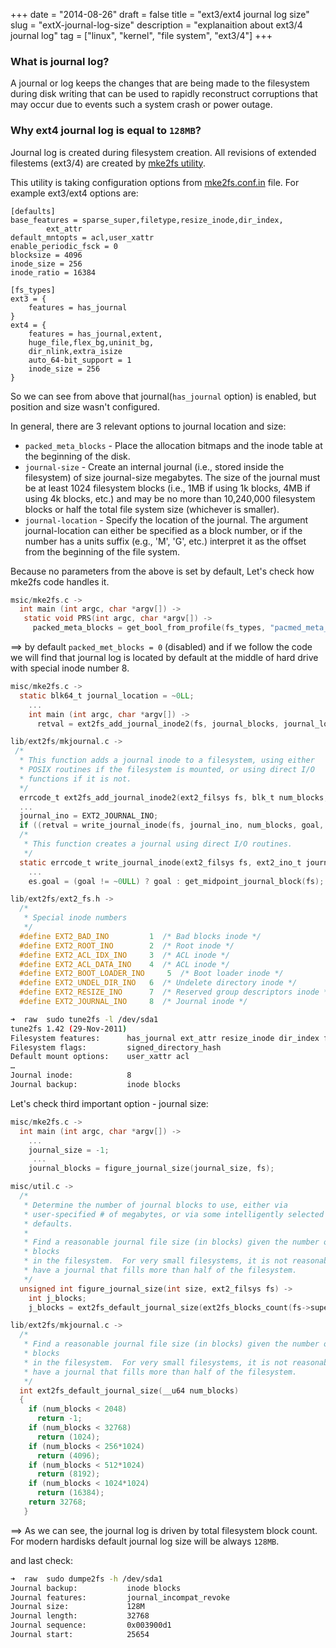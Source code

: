 +++
date = "2014-08-26"
draft = false
title = "ext3/ext4 journal log size"
slug = "extX-journal-log-size"
description = "explanaition about ext3/4 journal log"
tag = ["linux", "kernel", "file system", "ext3/4"]
+++

### What is journal log?
A journal or log keeps the changes that are being made to the filesystem during disk writing that can be used to rapidly reconstruct corruptions that may occur due to events such a system crash or power outage.

### Why ext4 journal log is equal to `128MB`?
Journal log is created during filesystem creation. All revisions of extended filestems (ext3/4) are created by [mke2fs utility](http://git.kernel.org/cgit/fs/ext2/e2fsprogs.git/tree/misc/mke2fs.c).

This utility is taking configuration options from [mke2fs.conf.in](http://git.kernel.org/cgit/fs/ext2/e2fsprogs.git/tree/misc/mke2fs.conf.in) file.
For example ext3/ext4 options are:
```config
[defaults]
base_features = sparse_super,filetype,resize_inode,dir_index,
		ext_attr
default_mntopts = acl,user_xattr
enable_periodic_fsck = 0
blocksize = 4096
inode_size = 256
inode_ratio = 16384

[fs_types]
ext3 = {
	features = has_journal
}
ext4 = {
	features = has_journal,extent,
	huge_file,flex_bg,uninit_bg,
	dir_nlink,extra_isize
	auto_64-bit_support = 1
	inode_size = 256
}
```
So we can see from above that journal(`has_journal` option) is enabled, but position and size wasn't configured.

In general, there are 3 relevant options to journal location and size:

* `packed_meta_blocks` - Place the allocation bitmaps and the inode table at the beginning of the disk.
* `journal-size` - Create an internal journal (i.e., stored inside the filesystem) of size journal-size megabytes. The size of the journal must be at least 1024 filesystem blocks (i.e., 1MB if using 1k blocks, 4MB if using 4k blocks, etc.) and may be no more than 10,240,000 filesystem blocks or half the total file system size (whichever is smaller).
* `journal-location` - Specify the location of the journal. The argument journal-location can either be specified as a block number, or if the number has a units suffix (e.g., 'M', 'G', etc.) interpret it as the offset from the beginning of the file system.

Because no parameters from the above is set by default, Let's check how mke2fs code handles it.
```c
msic/mke2fs.c ->
  int main (int argc, char *argv[]) ->
   static void PRS(int argc, char *argv[]) ->
     packed_meta_blocks = get_bool_from_profile(fs_types, "pacmed_meta_blocks", 0);
```
==> by default `packed_met_blocks = 0` (disabled) and if we follow the code we
will find that journal log is located by default at the middle of hard drive
with special inode number 8.
```c
misc/mke2fs.c ->
  static blk64_t journal_location = ~0LL;
    ...
    int main (int argc, char *argv[]) ->
      retval = ext2fs_add_journal_inode2(fs, journal_blocks, journal_location, journal_flags);

lib/ext2fs/mkjournal.c ->
 /*
  * This function adds a journal inode to a filesystem, using either
  * POSIX routines if the filesystem is mounted, or using direct I/O
  * functions if it is not.
  */
  errcode_t ext2fs_add_journal_inode2(ext2_filsys fs, blk_t num_blocks, blk64_t goal, int flags) ->
  ...
  journal_ino = EXT2_JOURNAL_INO;
  if ((retval = write_journal_inode(fs, journal_ino, num_blocks, goal, flags))) ->
  /*
   * This function creates a journal using direct I/O routines.
   */
  static errcode_t write_journal_inode(ext2_filsys fs, ext2_ino_t journal_ino, blk_t num_blocks, blk64_t goal, int flags) ->
    ...
    es.goal = (goal != ~0ULL) ? goal : get_midpoint_journal_block(fs);

lib/ext2fs/ext2_fs.h ->
  /*
   * Special inode numbers
   */
  #define EXT2_BAD_INO         1  /* Bad blocks inode */
  #define EXT2_ROOT_INO        2  /* Root inode */
  #define EXT2_ACL_IDX_INO     3  /* ACL inode */
  #define EXT2_ACL_DATA_INO    4  /* ACL inode */
  #define EXT2_BOOT_LOADER_INO     5  /* Boot loader inode */
  #define EXT2_UNDEL_DIR_INO   6  /* Undelete directory inode */
  #define EXT2_RESIZE_INO      7  /* Reserved group descriptors inode */
  #define EXT2_JOURNAL_INO     8  /* Journal inode */
```
```bash
➜  raw  sudo tune2fs -l /dev/sda1
tune2fs 1.42 (29-Nov-2011)
Filesystem features:      has_journal ext_attr resize_inode dir_index filetype needs_recovery extent flex_bg sparse_super large_file huge_file uninit_bg dir_nlink extra_isize
Filesystem flags:         signed_directory_hash
Default mount options:    user_xattr acl
…
Journal inode:            8
Journal backup:           inode blocks
```

Let's check third important option - journal size:
```c
misc/mke2fs.c ->
  int main (int argc, char *argv[]) ->
    ...
    journal_size = -1;
     ...
    journal_blocks = figure_journal_size(journal_size, fs);

misc/util.c ->
  /*
   * Determine the number of journal blocks to use, either via
   * user-specified # of megabytes, or via some intelligently selected
   * defaults.
   *
   * Find a reasonable journal file size (in blocks) given the number of
   * blocks
   * in the filesystem.  For very small filesystems, it is not reasonable to
   * have a journal that fills more than half of the filesystem.
   */
  unsigned int figure_journal_size(int size, ext2_filsys fs) ->
    int j_blocks;
    j_blocks = ext2fs_default_journal_size(ext2fs_blocks_count(fs->super));

lib/ext2fs/mkjournal.c ->
  /*
   * Find a reasonable journal file size (in blocks) given the number of
   * blocks
   * in the filesystem.  For very small filesystems, it is not reasonable to
   * have a journal that fills more than half of the filesystem.
   */
  int ext2fs_default_journal_size(__u64 num_blocks)
  {
    if (num_blocks < 2048)
      return -1;
    if (num_blocks < 32768)
      return (1024);
    if (num_blocks < 256*1024)
      return (4096);
    if (num_blocks < 512*1024)
      return (8192);
    if (num_blocks < 1024*1024)
      return (16384);
    return 32768;
   }
```
==> As we can see, the journal log is driven by total filesystem block count.
For modern hardisks default journal log size will be always `128MB`.

and last check:
```bash
➜  raw  sudo dumpe2fs -h /dev/sda1
Journal backup:           inode blocks
Journal features:         journal_incompat_revoke
Journal size:             128M
Journal length:           32768
Journal sequence:         0x003900d1
Journal start:            25654
```
